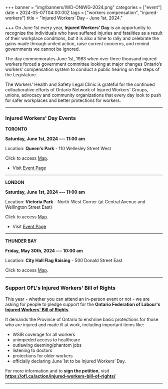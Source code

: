 +++
banner = "img/banners/IWD-ONIWG-2024.png"
categories = ["event"]
date = 2024-05-07T04:00:00Z
tags = ["workers compensation", "injured-workers"]
title = "Injured Workers' Day - June 1st, 2024."

+++
On June 1st every year, **Injured Workers' Day** is an opportunity to recognize the individuals who have suffered injuries and fatalities as a result of their workplace conditions, but it is also a time to rally and celebrate the gains made through united action, raise current concerns, and remind governments we cannot be ignored.

The day commemorates June 1st, 1983 when over three thousand injured workers forced a government committee looking at major changes Ontario’s workers’ compensation system to conduct a public hearing on the steps of the Legislature. 

The Workers' Health and Safety Legal Clinic is grateful for the continued colloaborative efforts of Ontario Network of Injured Workers' Groups, unions, advocacy and community organizations that every day look to push for safer workplaces and better protections for workers. 

---
### Injured Workers' Day Events

**TORONTO**

**Saturday, June 1st, 2024 --- 11:00 am** 

Location: **Queen's Park** - 110 Wellesley Street West 

Click to access [Map](https://maps.app.goo.gl/vzBzRkVRFEEqF62A8).

* Visit [Event Page](https://www.facebook.com/events/779638540974408)

---

**LONDON** 

**Saturday, June 1st, 2024 --- 11:00 am**

Location: **Victoria Park** - North-West Corner (at Central Avenue and Wellington Street East) 

Click to access [Map](https://maps.app.goo.gl/AxXTMhtWTS4Ds72G9).

* Visit [Event Page](https://www.justice4workers.org/2024_06_01_injured_workers_day)

---

**THUNDER BAY** 

**Friday, May 30th, 2024 --- 10:00 am**

Location: **City Hall Flag Raising** - 500 Donald Street East 

Click to access [Map](https://maps.app.goo.gl/m3u2PvRM7pD9fWjL9).

---

### Support OFL's Injured Workers' Bill of Rights

This year - whether you can attend an in-person event or not - we are asking for people to pledge support for the **Ontario Federation of Labour's** [**Injured Workers' Bill of Rights**](https://ofl.ca/action/injured-workers-bill-of-rights/). 

It demands the Province of Ontario to enshrine basic protections for those who are injured and made ill at work, including important items like: 
* WSIB coverage for all workers
* unimpeded access to healthcare
* outlawing deeming/phantom jobs
* listening to doctors
* protections for older workers 
* officially declaring June 1st to be Injured Workers’ Day.

For more information and to **sign the petition**, visit **https://ofl.ca/action/injured-workers-bill-of-rights/**

---
